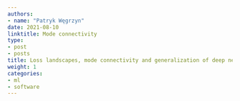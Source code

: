 ```yaml
---
authors:
- name: "Patryk Węgrzyn"
date: 2021-08-10
linktitle: Mode connectivity
type:
- post 
- posts
title: Loss landscapes, mode connectivity and generalization of deep neural nets
weight: 1
categories:
- ml
- software
---
```


